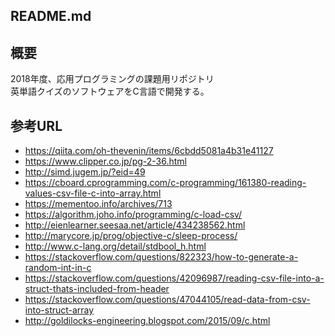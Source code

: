 ## README.md

## 概要
2018年度、応用プログラミングの課題用リポジトリ  
英単語クイズのソフトウェアをC言語で開発する。

## 参考URL
* https://qiita.com/oh-thevenin/items/6cbdd5081a4b31e41127  
* https://www.clipper.co.jp/pg-2-36.html  
* http://simd.jugem.jp/?eid=49  
* https://cboard.cprogramming.com/c-programming/161380-reading-values-csv-file-c-into-array.html  
* https://mementoo.info/archives/713  
* https://algorithm.joho.info/programming/c-load-csv/  
* http://eienlearner.seesaa.net/article/434238562.html  
* http://marycore.jp/prog/objective-c/sleep-process/
* http://www.c-lang.org/detail/stdbool_h.html
* https://stackoverflow.com/questions/822323/how-to-generate-a-random-int-in-c
* https://stackoverflow.com/questions/42096987/reading-csv-file-into-a-struct-thats-included-from-header
* https://stackoverflow.com/questions/47044105/read-data-from-csv-into-struct-array
* http://goldilocks-engineering.blogspot.com/2015/09/c.html